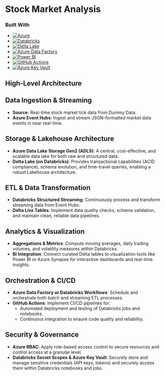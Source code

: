 # Stock Market Analysis

### Built With

* [![Azure][Azure]][Azure-url]
* [![Databricks][Databricks]][Databricks-url]
* [![Delta Lake][DeltaLake]][DeltaLake-url]
* [![Azure Data Factory][ADF]][ADF-url]
* [![Power BI][PowerBI]][PowerBI-url]
* [![GitHub Actions][GitHubActions]][GitHubActions-url]
* [![Azure Key Vault][KeyVault]][KeyVault-url]

[Azure]: https://img.shields.io/badge/Azure-0078D4?style=for-the-badge&logo=microsoftazure&logoColor=white
[Azure-url]: https://azure.microsoft.com/

[Databricks]: https://img.shields.io/badge/Databricks-FF3621?style=for-the-badge&logo=databricks&logoColor=white
[Databricks-url]: https://databricks.com/

[DeltaLake]: https://img.shields.io/badge/Delta%20Lake-0A2E5C?style=for-the-badge
[DeltaLake-url]: https://delta.io/

[ADF]: https://img.shields.io/badge/Azure%20Data%20Factory-0062AD?style=for-the-badge&logo=microsoftazure&logoColor=white
[ADF-url]: https://azure.microsoft.com/services/data-factory/

[PowerBI]: https://img.shields.io/badge/Power%20BI-F2C811?style=for-the-badge&logo=Power%20BI&logoColor=black
[PowerBI-url]: https://powerbi.microsoft.com/

[Terraform]: https://img.shields.io/badge/Terraform-844FBA?style=for-the-badge&logo=terraform&logoColor=white
[Terraform-url]: https://www.terraform.io/

[GitHubActions]: https://img.shields.io/badge/GitHub%20Actions-2088FF?style=for-the-badge&logo=githubactions&logoColor=white
[GitHubActions-url]: https://github.com/features/actions

[KeyVault]: https://img.shields.io/badge/Azure%20Key%20Vault-0078D4?style=for-the-badge&logo=microsoftazure&logoColor=white
[KeyVault-url]: https://azure.microsoft.com/services/key-vault/


## High-Level Architecture


## Data Ingestion & Streaming
- **Source**: Real-time stock market tick data from Dummy Data.
- **Azure Event Hubs**: Ingest and stream JSON-formatted market data events in near real-time.

## Storage & Lakehouse Architecture
- **Azure Data Lake Storage Gen2 (ADLS)**: A central, cost-effective, and scalable data lake for both raw and structured data.
- **Delta Lake (on Databricks)**: Provides transactional capabilities (ACID compliance), schema evolution, and time-travel queries, enabling a robust Lakehouse architecture.

## ETL & Data Transformation
- **Databricks Structured Streaming**: Continuously process and transform streaming data from Event Hubs.
- **Delta Live Tables**: Implement data quality checks, schema validation, and maintain clean, reliable data pipelines.

## Analytics & Visualization
- **Aggregations & Metrics**: Compute moving averages, daily trading volumes, and volatility measures within Databricks.
- **BI Integration**: Connect curated Delta tables to visualization tools like Power BI or Azure Synapse for interactive dashboards and real-time insights.

## Orchestration & CI/CD
- **Azure Data Factory or Databricks Workflows**: Schedule and orchestrate both batch and streaming ETL processes.
- **GitHub Actions**: Implement CI/CD pipelines for:
  - Automated deployment and testing of Databricks jobs and notebooks.
  - Continuous integration to ensure code quality and reliability.

## Security & Governance
- **Azure RBAC**: Apply role-based access control to secure resources and control access at a granular level.
- **Databricks Secret Scopes & Azure Key Vault**: Securely store and manage sensitive credentials (API keys, tokens) and securely access them within Databricks notebooks and jobs.


